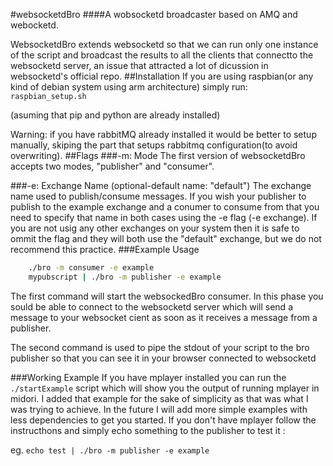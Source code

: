 #websocketdBro
####A wobsocketd broadcaster based on AMQ and webocketd.

 WebsocketdBro extends websocketd so that we can run only one instance of the script and broadcast the results to all the clients that connectto the websocketd server, an issue that attracted a lot of dicussion in websocketd's official repo. 
##Installation
If you are using raspbian(or any kind of debian system using arm architecture) simply run:
```raspbian_setup.sh ```

(asuming  that pip and python are already installed)

Warning: if you have rabbitMQ  already installed it would be better to setup manually, skiping the part that setups rabbitmq configuration(to avoid overwriting).
##Flags
###-m: Mode
The first version of websocketdBro accepts two modes, "publisher" and "consumer".

###-e: Exchange Name (optional-default name: "default")
The exchange name used to publish/consume messages. If you wish your publisher to publish to the example exchange and a conumer to consume from that you need to specify that name in both cases using the -e flag (-e exchange).
If you are not usig any other exchanges on your system then it is safe to ommit the flag and they will both use the "default" exchange, but we do not recommend this practice.
###Example Usage
```sh
    ./bro -m consumer -e example
    mypubscript | ./bro -m publisher -e example  
```
The first command will start the websockedBro consumer. In this phase you sould be able to  connect to the websocketd server which will send a message to your websocket cient as soon as it receives a message from a publisher.

The second command is used to pipe the stdout of your script to the bro publisher so that you can see it in your browser connected to websocketd

###Working Example
If you have mplayer installed you can run the ```./startExample``` script which will show you the output of running mplayer in midori. I added that example for the sake of simplicity as that was what I was trying to achieve. In the future I will add more simple examples with less dependencies to get you started. If you don't have mplayer follow the instructhons and simply echo something to the publisher to test it :

eg. ```echo test | ./bro -m publisher -e example```

